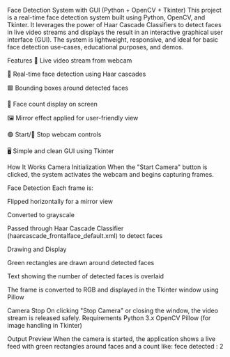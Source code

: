   Face Detection System with GUI (Python + OpenCV + Tkinter)
This project is a real-time face detection system built using Python, OpenCV, and Tkinter. It leverages the power of Haar Cascade Classifiers to detect faces in live video streams and displays the result in an interactive graphical user interface (GUI). The system is lightweight, responsive, and ideal for basic face detection use-cases, educational purposes, and demos.

  Features
🎥 Live video stream from webcam

🧠 Real-time face detection using Haar cascades

🟩 Bounding boxes around detected faces

🔢 Face count display on screen

🖼️ Mirror effect applied for user-friendly view

🟢 Start/🔴 Stop webcam controls

🖥️ Simple and clean GUI using Tkinter

How It Works
Camera Initialization
When the "Start Camera" button is clicked, the system activates the webcam and begins capturing frames.

Face Detection
Each frame is:

Flipped horizontally for a mirror view

Converted to grayscale

Passed through Haar Cascade Classifier (haarcascade_frontalface_default.xml) to detect faces

Drawing and Display

Green rectangles are drawn around detected faces

Text showing the number of detected faces is overlaid

The frame is converted to RGB and displayed in the Tkinter window using Pillow

Camera Stop
On clicking "Stop Camera" or closing the window, the video stream is released safely.
Requirements
Python 3.x
OpenCV
Pillow (for image handling in Tkinter)

Output Preview
When the camera is started, the application shows a live feed with green rectangles around faces and a count like:
  fece detected : 2

